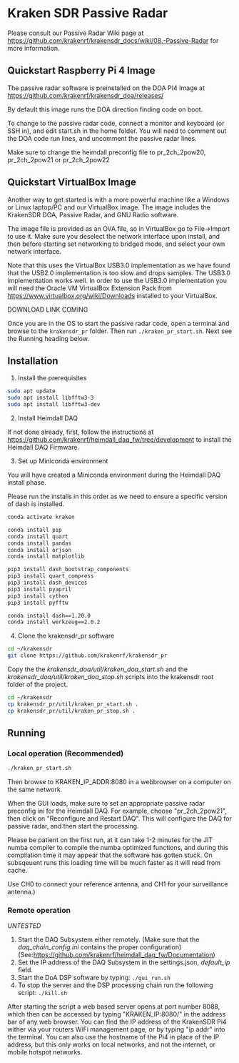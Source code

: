 # Kraken SDR Passive Radar

Please consult our Passive Radar Wiki page at https://github.com/krakenrf/krakensdr_docs/wiki/08.-Passive-Radar for more information.

## Quickstart Raspberry Pi 4 Image

The passive radar software is preinstalled on the DOA PI4 Image at https://github.com/krakenrf/krakensdr_doa/releases/

By default this image runs the DOA direction finding code on boot.

To change to the passive radar code, connect a monitor and keyboard (or SSH in), and edit start.sh in the home folder. You will need to comment out the DOA code run lines, and uncomment the passive radar lines.

Make sure to change the heimdall preconfig file to pr_2ch_2pow20, pr_2ch_2pow21 or pr_2ch_2pow22

## Quickstart VirtualBox Image

Another way to get started is with a more powerful machine like a Windows or Linux laptop/PC and our VirtualBox image. The image includes the KrakenSDR DOA, Passive Radar, and GNU Radio software.

The image file is provided as an OVA file, so in VirtualBox go to File->Import to use it. Make sure you deselect the network interface upon install, and then before starting set networking to bridged mode, and select your own network interface.

Note that this uses the VirtualBox USB3.0 implementation as we have found that the USB2.0 implementation is too slow and drops samples. The USB3.0 implementation works well. In order to use the USB3.0 implementation you will need the Oracle VM VirtualBox Extension Pack from https://www.virtualbox.org/wiki/Downloads installed to your VirtualBox.

DOWNLOAD LINK COMING

Once you are in the OS to start the passive radar code, open a terminal and browse to the `krakensdr_pr` folder. Then run `./kraken_pr_start.sh`. Next see the Running heading below.

## Installation

1. Install the prerequisites

``` bash
sudo apt update
sudo apt install libfftw3-3
sudo apt install libfftw3-dev
```

2. Install Heimdall DAQ

If not done already, first, follow the instructions at https://github.com/krakenrf/heimdall_daq_fw/tree/development to install the Heimdall DAQ Firmware.

3. Set up Miniconda environment

You will have created a Miniconda environment during the Heimdall DAQ install phase.

Please run the installs in this order as we need to ensure a specific version of dash is installed.

``` bash
conda activate kraken

conda install pip
conda install quart
conda install pandas
conda install orjson
conda install matplotlib

pip3 install dash_bootstrap_components
pip3 install quart_compress
pip3 install dash_devices
pip3 install pyapril
pip3 install cython
pip3 install pyfftw

conda install dash==1.20.0
conda install werkzeug==2.0.2
```

4. Clone the krakensdr_pr software

```bash
cd ~/krakensdr
git clone https://github.com/krakenrf/krakensdr_pr
```

Copy the the *krakensdr_doa/util/kraken_doa_start.sh* and the *krakensdr_doa/util/kraken_doa_stop.sh* scripts into the krakensdr root folder of the project.
```bash
cd ~/krakensdr
cp krakensdr_pr/util/kraken_pr_start.sh .
cp krakensdr_pr/util/kraken_pr_stop.sh .
```

## Running

### Local operation (Recommended)

```bash
./kraken_pr_start.sh
```

Then browse to KRAKEN_IP_ADDR:8080 in a webbrowser on a computer on the same network.

When the GUI loads, make sure to set an appropriate passive radar preconfig ini for the Heimdall DAQ. For example, choose "pr_2ch_2pow21", then click on "Reconfigure and Restart DAQ". This will configure the DAQ for passive radar, and then start the processing.

Please be patient on the first run, at it can take 1-2 minutes for the JIT numba compiler to compile the numba optimized functions, and during this compilation time it may appear that the software has gotten stuck. On subsqeuent runs this loading time will be much faster as it will read from cache.

Use CH0 to connect your reference antenna, and CH1 for your surveillance antenna.)

### Remote operation

*UNTESTED*

1. Start the DAQ Subsystem either remotely. (Make sure that the *daq_chain_config.ini* contains the proper configuration) 
    (See:https://github.com/krakenrf/heimdall_daq_fw/Documentation)
2. Set the IP address of the DAQ Subsystem in the settings.json, *default_ip* field.
3. Start the DoA DSP software by typing:
`./gui_run.sh`
4. To stop the server and the DSP processing chain run the following script:
`./kill.sh`

<p1> After starting the script a web based server opens at port number 8088, which then can be accessed by typing "KRAKEN_IP:8080/" in the address bar of any web browser. You can find the IP address of the KrakenSDR Pi4 wither via your routers WiFi management page, or by typing "ip addr" into the terminal. You can also use the hostname of the Pi4 in place of the IP address, but this only works on local networks, and not the internet, or mobile hotspot networks. </p1>
